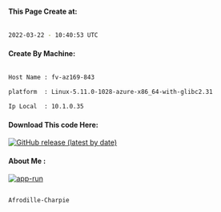
   
#### This Page Create at:

```bash

2022-03-22 - 10:40:53 UTC

```

#### Create By Machine:

```bash

Host Name : fv-az169-843

platform  : Linux-5.11.0-1028-azure-x86_64-with-glibc2.31

Ip Local  : 10.1.0.35

```
#### Download This code Here:

[![GitHub release (latest by date)](https://img.shields.io/github/v/release/Afrodille-Charpie/App-Run-1?style=for-the-badge&label=Download)](https://github.com/Afrodille-Charpie/App-Run-1/releases) 

</p> 

#### About Me :

[![app-run](https://github.com/Afrodille-Charpie/App-Run-1/actions/workflows/app-run.yml/badge.svg)](https://github.com/Afrodille-Charpie/App-Run-1/actions/workflows/app-run.yml)

```bash

Afrodille-Charpie

```

